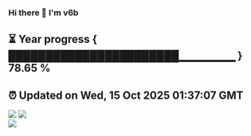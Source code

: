 ### Hi there 👋  I'm v6b  
⏳ Year progress { ███████████████████████▁▁▁▁▁▁▁ } 78.65 %
---
⏰ Updated on Wed, 15 Oct 2025 01:37:07 GMT
---
![](https://github-readme-stats.vercel.app/api?username=v6b&bg_color=30,e96443,904e95&title_color=fff&text_color=fff&layout=compact)
![](https://github-readme-stats.vercel.app/api/top-langs/?username=v6b&layout=compact&bg_color=30,e96443,904e95&title_color=fff&text_color=fff)  
![](https://gcore.jsdelivr.net/gh/v6b/v6b@main/assets/github-contribution-grid-snake.svg)


